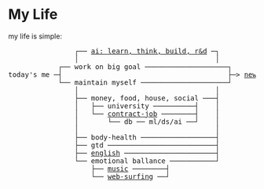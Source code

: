 # My Life
my life is simple:
<pre>
                ┌── <a href="ai">ai: learn, think, build, r&d</a> ─┐
                │                                 │
            ┌── work on big goal ────────────────────┐
today's me ─┤                                        ├─> <a href="placeholder.md">new horizons</a>
            └── maintain myself ─────────────────────┘
                │                                 │
                ├── money, food, house, social ───┤
                │   ├── university ──────────┤    │
                │   └── <a href="contract-job">contract-job</a> ────────┤    │
                │       └── db ── ml/ds/ai ──┘    │
                │                                 │
                ├── body-health ──────────────────┤                                           
                ├── gtd ──────────────────────────┤
                ├── <a href="english.md">english</a> ──────────────────────┤
                └── emotional ballance ───────────┘
                    ├── <a href="music">music</a> ────────┤
                    └── <a href="surfing.md">web-surfing</a> ──┘
</pre>
